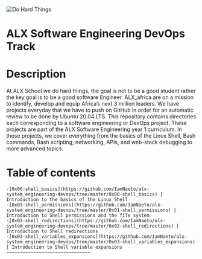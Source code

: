 ![Do Hard Things](https://m.facebook.com/alxafrica/photos/a.151806585689584/1103321967204703/?type=3&source=44/img.png)
# ALX Software Engineering DevOps Track #
# Description #
At ALX School we do hard things, the goal is not to be a good student rather the key goal is to be a good software Engineer. ALX_africa are on a mission to identify, develop and equip Africa’s next 3 million leaders. We have projects everyday that we have to push on GitHub in order for an automatic review to be done by Ubuntu 20.04 LTS. This repository contains directories each corresponding to a software engineering or DevOps project. These projects are part of the ALX Software Engineering year 1 curriculum. In these projects, we cover everything from the basics of the Linux Shell, Bash commands, Bash scripting, networking, APIs, and web-stack debugging to more advanced topics.

# Table of contents #
~~~~~~~~~~~~~~~~~~~~~~~~~~~~~~~~
-[0x00-shell_basics](https://github.com/IamNaeto/alx-system_engineering-devops/tree/master/0x00-shell_basics) | Introduction to the basics of the Linux Shell
-[0x01-shell_permissions](https://github.com/IamNaeto/alx-system_engineering-devops/tree/master/0x01-shell_permissions) | Introduction to Shell permissions and the file system
-[0x02-shell_redirections](https://github.com/IamNaeto/alx-system_engineering-devops/tree/master/0x02-shell_redirections) | Introduction to Shell redirections
-[0x03-shell_variables_expansions](https://github.com/IamNaeto/alx-system_engineering-devops/tree/master/0x03-shell_variables_expansions) | Introduction to Shell variable expansions
~~~~~~~~~~~~~~~~~~~~~~~~~~~~~~~

